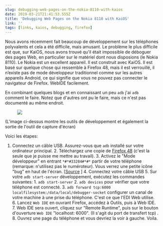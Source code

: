 ```yaml
---
slug: debugging-web-pages-on-the-nokia-8110-with-kaios
date: 2019-03-21T21:41:53.555Z
title: 'Debugging Web Pages on the Nokia 8110 with KaiOS'
link: ''
tags: [links, kaios, debugging, firefox]
---
```

Nous avons récemment fait beaucoup de développement sur les téléphones polyvalents et cela a été difficile, mais amusant. Le problème le plus difficile est que, sur KaiOS, nous avons trouvé qu’il était impossible de déboguer des pages Web, en particulier sur le matériel dont nous disposions (le Nokia 8110). Le Nokia est un excellent appareil. Il est construit avec KaiOS. Il est basé sur quelque chose qui ressemble à Firefox 48, mais il est verrouillé, il n’existe pas de mode développeur traditionnel comme sur les autres appareils Android, ce qui signifie que vous ne pouvez pas connecter le navigateur de Firefox. WebIDE facilement.

En combinant quelques blogs et en connaissant un peu `adb` j&#39;ai `adb` comment le faire. Notez que d&#39;autres ont pu le faire, mais ce n&#39;est pas documenté au même endroit.

<figure>
  <img src="/images/2019-03-21-debugging-web-pages-on-the-nokia-8110-with-kaios.jpeg">
</figure>

(L&#39;image ci-dessus montre les outils de développement et également la sortie de l&#39;outil de capture d&#39;écran)

Voici les étapes:

1. Connectez un câble USB. Assurez-vous que `adb` installé sur votre ordinateur principal. 2. Téléchargez une copie de [Firefox 48](https://archive.mozilla.org/pub/firefox/releases/48.0.2/) (c&#39;est la seule que je puisse me mettre au travail). 3. Activez le &quot;Mode développeur&quot; en entrant `*#*#33284#*#*` partir de votre téléphone (remarque: n&#39;utilisez pas le numéroteur). Vous verrez une petite icône &quot;bug&quot; en haut de l&#39;écran. [[Source](https://groups.google.com/forum/#!topic/bananahackers/MIpcrSXTRBk) ] 4. Connectez votre câble USB 5. Sur votre `adb start-server` développement, exécutez les commandes suivantes: 1. `adb start-server` 2. `adb devices` pour vérifier que votre téléphone est connecté. 3. `adb forward tcp:6000 localfilesystem:/data/local/debugger-socket` configurer un canal de votre machine à une prise du téléphone. C&#39;est ce que l&#39;EDI Web utilise. 6. Lancez `Web IDE` en ouvrant Firefox, accédez à Outils, puis à Web IDE. 7. Web IDE sera ouvert, cliquez sur &quot;Remote Runtime&quot;, puis sur le bouton d&#39;ouverture `Web IDE` &quot;localhost: 6000&quot;. (Il s&#39;agit du port de transfert tcp) . 8. Ouvrez une page du téléphone et vous devriez la voir à gauche. Voila.
